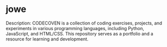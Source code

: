 # jowe
Description: CODECOVEN is a collection of coding exercises, projects, and experiments in various programming languages, including Python, JavaScript, and HTML/CSS. This repository serves as a portfolio and a resource for learning and development.
